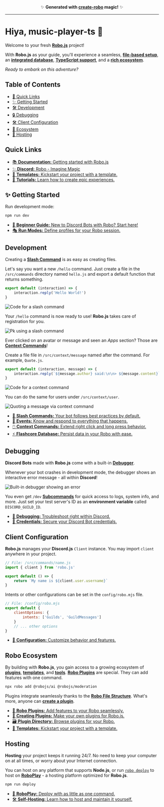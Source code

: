 <p align="center">✨ <strong>Generated with <a href="https://robojs.dev/create-robo">create-robo</a> magic!</strong> ✨</p>

---

# Hiya, music-player-ts 🌈

Welcome to your fresh **[Robo.js](https://robojs.dev)** project!

With **Robo.js** as your guide, you'll experience a seamless, **[file-based setup](https://robojs.dev/discord-bots/file-structure)**, an **[integrated database](https://robojs.dev/robojs/flashcore)**, **[TypeScript support](https://robojs.dev/robojs/typescript)**, and a **[rich ecosystem](https://robojs.dev/plugins/overview)**.

_Ready to embark on this adventure?_

## Table of Contents

- [🔗 Quick Links](#quick-links)
- [✨ Getting Started](#✨-getting-started)
- [🛠️ Development](#️development)
- [🔒 Debugging](#debugging)
- [🛠️ Client Configuration](#️client-configuration)
- [🔌 Ecosystem](#ecosystem)
- [🚀 Hosting](#hosting)

## Quick Links

- [📚 **Documentation:** Getting started with Robo.js](https://robojs.dev/discord-bots)
- [✨ **Discord:** Robo - Imagine Magic](https://robojs.dev/discord)
- [🔗 **Templates:** Kickstart your project with a template.](https://robojs.dev/plugins/create)
- [📖 **Tutorials:** Learn how to create epic experiences.](https://dev.to/waveplay)

## ✨ Getting Started

Run development mode:

```bash
npm run dev
```

- [🔰 **Beginner Guide:** New to Discord Bots with Robo? Start here!](https://robojs.dev/discord-bots/beginner-guide)
- [🎭 **Run Modes:** Define profiles for your Robo session.](https://robojs.dev/robojs/mode#default-modes)

## Development

Creating a **[Slash Command](https://robojs.dev/discord-bots/commands)** is as easy as creating files.

Let's say you want a new `/hello` command. Just create a file in the `/src/commands` directory named `hello.js` and export a default function that returns something.

```javascript title="/src/commands/hello.js"
export default (interaction) => {
	interaction.reply('Hello World!')
}
```

![Code for a slash command](https://github.com/Wave-Play/robo.js/blob/main/docs/static/readme/slash-command-code.png?raw=true)

Your `/hello` command is now ready to use! **Robo.js** takes care of registration for you.

![Pk using a slash command](https://raw.githubusercontent.com/Wave-Play/robo.js/refs/heads/main/docs/static/readme/slash-command.png)

Ever clicked on an avatar or message and seen an _Apps_ section? Those are **[Context Commands](https://robojs.dev/discord-bots/context-menu)**!

Create a file file in `/src/context/message` named after the command. For example, `Quote.js`.

```javascript title="/src/context/message/Quote.js"
export default (interaction, message) => {
	interaction.reply(`${message.author} said:\n\n> ${message.content}`)
}
```

![Code for a context command](https://github.com/Wave-Play/robo.js/blob/main/docs/static/readme/context-message-code.png?raw=true)

You can do the same for users under `/src/context/user`.

![Quoting a message via context command](https://github.com/Wave-Play/robo.js/blob/main/docs/static/readme/context-message.png?raw=true)

- [📜 **Slash Commands:** Your bot follows best practices by default.](https://robojs.dev/discord-bots/commands)
- [📡 **Events:** Know and respond to everything that happens.](https://robojs.dev/discord-bots/events)
- [🖱️ **Context Commands:** Extend right click and long press behavior.](https://robojs.dev/discord-bots/context-menu)
- [⚡ **Flashcore Database:** Persist data in your Robo with ease.](https://robojs.dev/robojs/flashcore)

## Debugging

**Discord Bots** made with **Robo.js** come with a built-in **[Debugger](https://robojs.dev/discord-bots/debug)**.

Whenever your bot crashes in development mode, the debugger shows an interactive error message - all within **Discord**!

![Built-in debugger showing an error](https://github.com/Wave-Play/robo.js/blob/main/docs/static/readme/debugger.png?raw=true)

You even get `/dev` **[Subcommands](https://robojs.dev/discord-bots/commands#subcommands)** for quick access to logs, system info, and more. Just set your test server's ID as an **environment variable** called `DISCORD_GUILD_ID`.

- [🐛 **Debugging:** Troubleshoot right within Discord.](https://robojs.dev/discord-bots/debug)
- [🔑 **Credentials:** Secure your Discord Bot credentials.](https://robojs.dev/discord-bots/credentials#optional-variables)

## Client Configuration

**Robo.js** manages your **Discord.js** `Client` instance. You may import `client` anywhere in your project.

```javascript
// File: /src/commands/name.js
import { client } from 'robo.js'

export default () => {
	return `My name is ${client.user.username}`
}
```

Intents or other configurations can be set in the `config/robo.mjs` file.

```javascript
// File: /config/robo.mjs
export default {
	clientOptions: {
		intents: ['Guilds', 'GuildMessages']
	}
	// ... other options
}
```

- [🔧 **Configuration:** Customize behavior and features.](https://robojs.dev/robojs/config)

## Robo Ecosystem

By building with **Robo.js**, you gain access to a growing ecosystem of **[plugins](https://robojs.dev/plugins/directory)**, **[templates](https://robojs.dev/templates/overview)**, and **[tools](https://robojs.dev/cli/overview)**. **[Robo Plugins](https://robojs.dev/plugins/overview)** are special. They can add features with one command.

```bash
npx robo add @robojs/ai @robojs/moderation
```

Plugins integrate seamlessly thanks to the **[Robo File Structure](https://robojs.dev/discord-bots/file-structure)**. What's more, anyone can **[create a plugin](https://robojs.dev/plugins/create)**.

- [🔌 **Robo Plugins:** Add features to your Robo seamlessly.](https://robojs.dev/plugins/install)
- [🔌 **Creating Plugins:** Make your own plugins for Robo.js.](https://robojs.dev/plugins/create)
- [🗃️ **Plugin Directory:** Browse plugins for your Robo.](https://robojs.dev/plugins/create)
- [🔗 **Templates:** Kickstart your project with a template.](https://robojs.dev/plugins/create)

## Hosting

**Hosting** your project keeps it running 24/7. No need to keep your computer on at all times, or worry about your Internet connection.

You can host on any platform that supports **Node.js**, or run [`robo deploy`](https://robojs.dev/cli/robo#distributing) to host on **[RoboPlay](https://roboplay.dev)** - a hosting platform optimized for **Robo.js**.

```bash
npm run deploy
```

- [🚀 **RoboPlay:** Deploy with as little as one command.](https://robojs.dev/hosting/roboplay)
- [🛠️ **Self-Hosting:** Learn how to host and maintain it yourself.](https://robojs.dev/hosting/overview)

